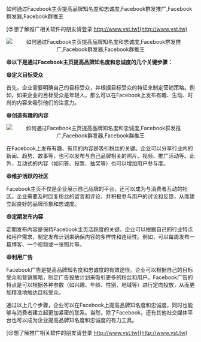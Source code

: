 如何通过Facebook主页提高品牌知名度和忠诚度,Facebook群发推广,Facebook群发器,Facebook群推王

[😍想了解推广相关软件的朋友请登录 http://www.vst.tw](http://www.vst.tw)

 <center><img src="https://vst.tw/MP4/tuiguang/png/0.png" alt="如何通过Facebook主页提高品牌知名度和忠诚度,Facebook群发推广,Facebook群发器,Facebook群推王"></center>

**😄以下是通过Facebook主页提高品牌知名度和忠诚度的几个关键步骤：**

**😄定义目标受众**

首先，企业需要明确自己的目标受众，并根据目标受众的特征来制定营销策略。例如，如果企业的目标受众是年轻人，那么可以在Facebook上发布有趣、生动、时尚的内容来吸引他们的注意力。

**😄创造有趣的内容**

 <center><img src="https://vst.tw/MP4/tuiguang/png/4.png" alt="如何通过Facebook主页提高品牌知名度和忠诚度,Facebook群发推广,Facebook群发器,Facebook群推王"></center>

在Facebook上发布有趣、有用的内容是吸引粉丝的关键。企业可以分享行业内的新闻、趋势、故事等，也可以发布与自己品牌相关的照片、视频、推广活动等。此外，互动式的内容（如问答、投票、抽奖等）也可以增加用户参与度。

**😄维护活跃的社区**

Facebook主页不仅是企业展示自己品牌的平台，还可以成为与消费者互动的社区。企业需要及时回复粉丝的留言和评论，并积极参与用户的讨论和反馈，从而建立起良好的品牌形象和忠诚度。

**😄定期发布内容**

定期发布内容是保持Facebook主页活跃度的关键。企业可以根据自己的行业特点和用户需求，制定发布计划来确保内容的多样性和连续性。例如，可以每周发布一篇博客、一个视频或一张照片等。

**😄利用广告**

Facebook广告是提高品牌知名度和忠诚度的有效途径。企业可以根据自己的目标受众和营销策略，制定广告投放计划来吸引更多的粉丝和用户。Facebook广告的特点是可以根据各种参数（如兴趣、年龄、性别、地域等）进行定向投放，从而更加精准地触达目标受众。

通过以上几个步骤，企业可以在Facebook上提高品牌知名度和忠诚度，同时也能够与消费者建立起更加紧密的联系。当然，除了Facebook，还有其他社交媒体平台也可以成为企业提高品牌知名度和忠诚度的有力工具。

[😍想了解推广相关软件的朋友请登录 http://www.vst.tw](http://www.vst.tw)



